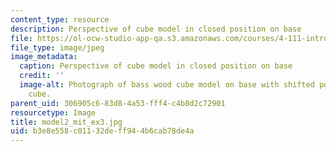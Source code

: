 ```yaml
---
content_type: resource
description: Perspective of cube model in closed position on base
file: https://ol-ocw-studio-app-qa.s3.amazonaws.com/courses/4-111-introduction-to-architecture-environmental-design-spring-2014/b3e8e558c01132deff944b6cab78de4a_model2_mit_ex3.jpg
file_type: image/jpeg
image_metadata:
  caption: Perspective of cube model in closed position on base
  credit: ''
  image-alt: Photograph of bass wood cube model on base with shifted portions of the
    cube.
parent_uid: 306905c6-83d8-4a53-fff4-c4b8d2c72901
resourcetype: Image
title: model2_mit_ex3.jpg
uid: b3e8e558-c011-32de-ff94-4b6cab78de4a
---
```

